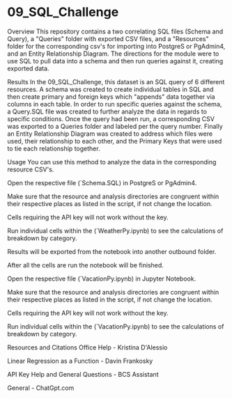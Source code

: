 # 09_SQL_Challenge
Overview
This repository contains a two correlating SQL files (Schema and Query), a "Queries" folder with exported CSV files, and a "Resources" folder for the corresponding csv's for importing into PostgreS or PgAdmin4, and an Entity Relationship Diagram. The directions for the module were to use SQL to pull data into a schema and then run queries against it, creating exported data.

Results
In the 09_SQL_Challenge, this dataset is an SQL query of 6 different resources. A schema was created to create individual tables in SQL and then create primary and foreign keys which "appends" data together via columns in each table. In order to run specific queries against the schema, a Query.SQL file was created to further analyze the data in regards to specific conditions. Once the query had been run, a corresponding CSV was exported to a Queries folder and labeled per the query number. Finally an Entity Relationship Diagram was created to address which files were used, their relationship to each other, and the Primary Keys that were used to tie each relationship together.

Usage
You can use this method to analyze the data in the corresponding resource CSV's.

Open the respective file (`Schema.SQL) in PostgreS or PgAdmin4.

Make sure that the resource and analysis directories are congruent within their respective places as listed in the script, if not change the location.

Cells requiring the API key will not work without the key.

Run individual cells within the (`WeatherPy.ipynb) to see the calculations of breakdown by category.

Results will be exported from the notebook into another outbound folder.

After all the cells are run the notebook will be finished.

Open the respective file (`VacationPy.ipynb) in Jupyter Notebook.

Make sure that the resource and analysis directories are congruent within their respective places as listed in the script, if not change the location.

Cells requiring the API key will not work without the key.

Run individual cells within the (`VacationPy.ipynb) to see the calculations of breakdown by category.

Resources and Citations
Office Help - Kristina D'Alessio

Linear Regression as a Function - Davin Frankosky

API Key Help and General Questions - BCS Assistant

General - ChatGpt.com
